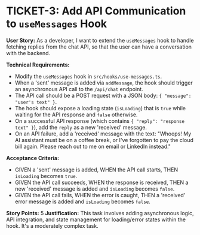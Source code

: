 # TICKET-3: Add API Communication to `useMessages` Hook

**User Story:** As a developer, I want to extend the `useMessages` hook to handle fetching replies from the chat API, so that the user can have a conversation with the backend.

**Technical Requirements:**
- Modify the `useMessages` hook in `src/hooks/use-messages.ts`.
- When a 'sent' message is added via `addMessage`, the hook should trigger an asynchronous API call to the `/api/chat` endpoint.
- The API call should be a POST request with a JSON body: `{ "message": "user's text" }`.
- The hook should expose a loading state (`isLoading`) that is `true` while waiting for the API response and `false` otherwise.
- On a successful API response (which contains `{ "reply": "response text" }`), add the `reply` as a new 'received' message.
- On an API failure, add a 'received' message with the text: "Whoops! My AI assistant must be on a coffee break, or I've forgotten to pay the cloud bill again. Please reach out to me on email or LinkedIn instead."

**Acceptance Criteria:**
- GIVEN a 'sent' message is added, WHEN the API call starts, THEN `isLoading` becomes `true`.
- GIVEN the API call succeeds, WHEN the response is received, THEN a new 'received' message is added and `isLoading` becomes `false`.
- GIVEN the API call fails, WHEN the error is caught, THEN a 'received' error message is added and `isLoading` becomes `false`.

**Story Points:** 5
**Justification:** This task involves adding asynchronous logic, API integration, and state management for loading/error states within the hook. It's a moderately complex task.
